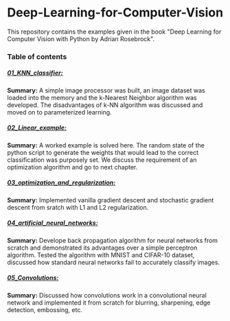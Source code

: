 # Deep-Learning-for-Computer-Vision

This repository contains the examples given in the book "Deep Learning for Computer Vision with Python by Adrian Rosebrock".

### Table of contents

##### [01_KNN_classifier:](01_KNN_classifier)
**Summary:** A simple image processor was built, an image dataset was loaded into the memory and the k-Nearest Neighbor algorithm was developed. The disadvantages of k-NN algorithm was discussed and moved on to parameterized learning.
             
##### [02_Linear_example:](02_Linear_example)
**Summary:** A worked example is solved here. The random state of the python script to generate the weights that would lead to the correct classification was purposely set. We discuss the requirement of an optimization algorithm and go to next chapter.
             
##### [03_optimization_and_regularization:](03_optimization_and_regularization)
**Summary:** Implemented vanilla gradient descent and stochastic gradient descent from sratch with L1 and L2 regularization.

##### [04_artificial_neural_networks:](04_artificial_neural_networks)
**Summary:** Develope back propagation algorithm for neural networks from scratch and demonstrated its advantages over a simple perceptron algorithm. Tested the algorithm with MNIST and CIFAR-10 dataset, discussed how standard neural networks fail to accurately classify images.

##### [05_Convolutions:](05_convolutions)
**Summary:** Discussed how convolutions work in a convolutional neural network and implemented it from scratch for blurring, sharpening, edge detection, embossing, etc.

